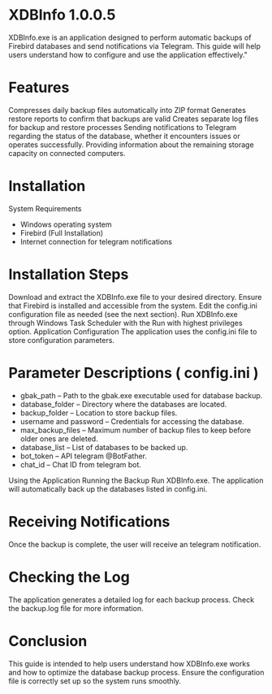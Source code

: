 # XDBInfo 1.0.0.5
XDBInfo.exe is an application designed to perform automatic backups of Firebird databases and send notifications via Telegram. This guide will help users understand how to configure and use the application effectively."


# Features
Compresses daily backup files automatically into ZIP format
Generates restore reports to confirm that backups are valid
Creates separate log files for backup and restore processes
Sending notifications to Telegram regarding the status of the database, whether it encounters issues or operates successfully.
Providing information about the remaining storage capacity on connected computers.


# Installation
System Requirements

- Windows operating system
- Firebird (Full Installation)
- Internet connection for telegram notifications

# Installation Steps
Download and extract the XDBInfo.exe file to your desired directory.
Ensure that Firebird is installed and accessible from the system.
Edit the config.ini configuration file as needed (see the next section).
Run XDBInfo.exe through Windows Task Scheduler with the Run with highest privileges option.
Application Configuration
The application uses the config.ini file to store configuration parameters.

# Parameter Descriptions ( config.ini )

- gbak_path – Path to the gbak.exe executable used for database backup.
- database_folder – Directory where the databases are located.
- backup_folder – Location to store backup files.
- username and password – Credentials for accessing the database.
- max_backup_files – Maximum number of backup files to keep before older ones are deleted.
- database_list – List of databases to be backed up.
- bot_token – API telegram @BotFather.
- chat_id – Chat ID from telegram bot.

Using the Application
Running the Backup Run XDBInfo.exe. The application will automatically back up the databases listed in config.ini.

# Receiving Notifications
Once the backup is complete, the user will receive an telegram notification.

# Checking the Log
The application generates a detailed log for each backup process. Check the backup.log file for more information.

# Conclusion
This guide is intended to help users understand how XDBInfo.exe works and how to optimize the database backup process. Ensure the configuration file is correctly set up so the system runs smoothly.

